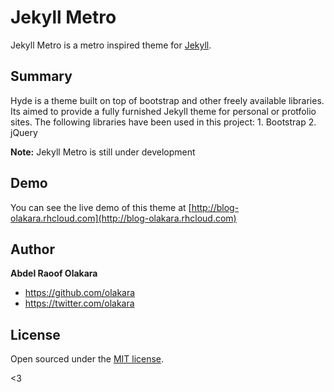 # Jekyll Metro

Jekyll Metro is a metro inspired theme for [Jekyll](http://jekyllrb.com).

## Summary

Hyde is a theme built on top of bootstrap and other freely available libraries. Its aimed to provide a fully furnished Jekyll theme for personal or protfolio sites.
The following libraries have been used in this project:
	1. Bootstrap
	2. jQuery

**Note:** Jekyll Metro is still under development

## Demo

You can see the live demo of this theme at [http://blog-olakara.rhcloud.com](http://blog-olakara.rhcloud.com)

## Author

**Abdel Raoof Olakara**
- <https://github.com/olakara>
- <https://twitter.com/olakara>


## License

Open sourced under the [MIT license](LICENSE.md).

<3